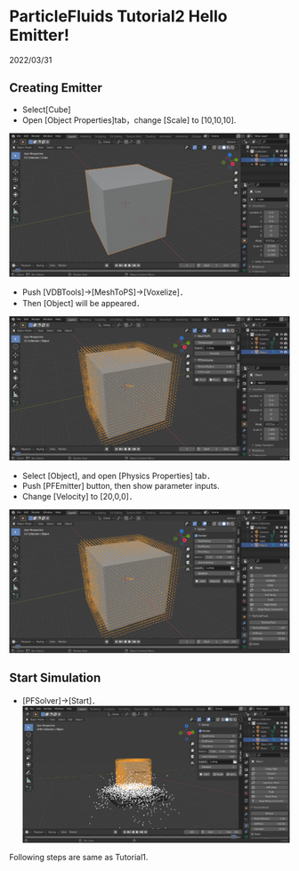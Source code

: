 # ParticleFluids Tutorial2 Hello Emitter!

2022/03/31 

## Creating Emitter

- Select[Cube]
- Open [Object Properties]tab，change [Scale] to [10,10,10].

![Mesh](./images/Mesh.png) 

- Push [VDBTools]->[MeshToPS]->[Voxelize]．
- Then [Object] will be appeared．

![MeshToPS](./images/MeshToPS.png) 

- Select [Object], and open [Physics Properties] tab．
- Push [PFEmitter] button, then show parameter inputs.
- Change [Velocity] to [20,0,0]．

![MeshToPS](./images/Fluid.png) 

## Start Simulation

 - [PFSolver]->[Start]．
 ![StaticMesh](./images/StaticEnd.png) 

Following steps are same as Tutorial1.